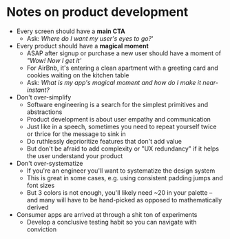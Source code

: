 # Notes on product development

* Every screen should have a **main CTA**
  * Ask: *Where do I want my user's eyes to go?*'
* Every product should have a **magical moment**
  * ASAP after signup or purchase a new user should have a moment of *"Wow! Now I get it'*
  * For AirBnb, it's entering a clean apartment with a greeting card and cookies waiting on the kitchen table
  * Ask: *What is my app's magical moment and how do I make it near-instant?*
* Don't over-simplify
  * Software engineering is a search for the simplest primitives and abstractions
  * Product development is about user empathy and communication
  * Just like in a speech, sometimes you need to repeat yourself twice or thrice for the message to sink in
  * Do ruthlessly deprioritize features that don't add value
  * But don't be afraid to add complexity or "UX redundancy" if it helps the user understand your product
* Don't over-systematize
  * If you're an engineer you'll want to systematize the design system
  * This is great in some cases, e.g. using consistent padding jumps and font sizes
  * But 3 colors is not enough, you'll likely need ~20 in your palette – and many will have to be hand-picked as opposed to mathematically derived
* Consumer apps are arrived at through a shit ton of experiments
  * Develop a conclusive testing habit so you can navigate with conviction
